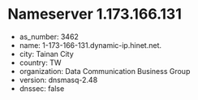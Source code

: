 # Nameserver 1.173.166.131

* as_number: 3462
* name: 1-173-166-131.dynamic-ip.hinet.net.
* city: Tainan City
* country: TW
* organization: Data Communication Business Group
* version: dnsmasq-2.48
* dnssec: false
